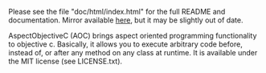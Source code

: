 Please see the file "doc/html/index.html" for the full README and documentation.
Mirror available [here](http://www.tomdalling.com/aoc_doc_mirror/), but it may be
slightly out of date.

AspectObjectiveC (AOC) brings aspect oriented programming functionality
to objective c. Basically, it allows you to execute arbitrary code
before, instead of, or after any method on any class at runtime. It is
available under the MIT license (see LICENSE.txt).